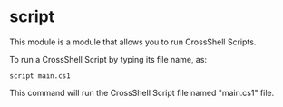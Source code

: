 # script

This module is a module that allows you to run CrossShell Scripts.

To run a CrossShell Script by typing its file name, as:
```
script main.cs1
```
This command will run the CrossShell Script file named "main.cs1" file.
#
